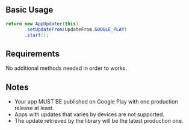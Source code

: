 ## Basic Usage
```Java
return new AppUpdater(this)
       .setUpdateFrom(UpdateFrom.GOOGLE_PLAY)
       .start();
```

## Requirements
No additional methods needed in order to works.

## Notes
* Your app MUST BE published on Google Play with one production release at least.
* Apps with updates that varies by devices are not supported.
* The update retrieved by the library will be the latest production one.